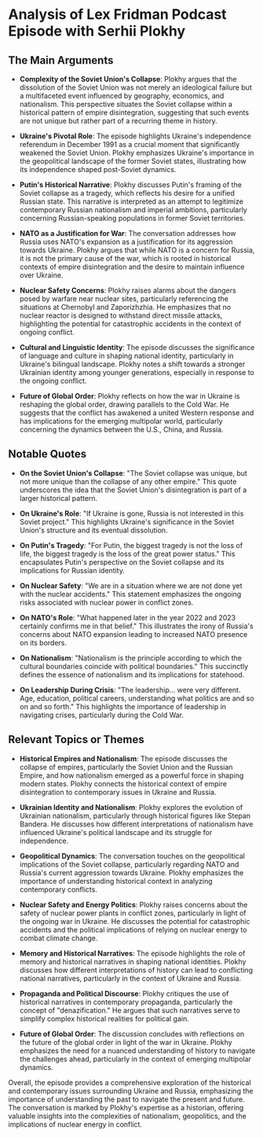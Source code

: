 # Analysis of Lex Fridman Podcast Episode with Serhii Plokhy

## The Main Arguments

- **Complexity of the Soviet Union's Collapse**: Plokhy argues that the dissolution of the Soviet Union was not merely an ideological failure but a multifaceted event influenced by geography, economics, and nationalism. This perspective situates the Soviet collapse within a historical pattern of empire disintegration, suggesting that such events are not unique but rather part of a recurring theme in history.

- **Ukraine's Pivotal Role**: The episode highlights Ukraine's independence referendum in December 1991 as a crucial moment that significantly weakened the Soviet Union. Plokhy emphasizes Ukraine's importance in the geopolitical landscape of the former Soviet states, illustrating how its independence shaped post-Soviet dynamics.

- **Putin's Historical Narrative**: Plokhy discusses Putin's framing of the Soviet collapse as a tragedy, which reflects his desire for a unified Russian state. This narrative is interpreted as an attempt to legitimize contemporary Russian nationalism and imperial ambitions, particularly concerning Russian-speaking populations in former Soviet territories.

- **NATO as a Justification for War**: The conversation addresses how Russia uses NATO's expansion as a justification for its aggression towards Ukraine. Plokhy argues that while NATO is a concern for Russia, it is not the primary cause of the war, which is rooted in historical contexts of empire disintegration and the desire to maintain influence over Ukraine.

- **Nuclear Safety Concerns**: Plokhy raises alarms about the dangers posed by warfare near nuclear sites, particularly referencing the situations at Chernobyl and Zaporizhzhia. He emphasizes that no nuclear reactor is designed to withstand direct missile attacks, highlighting the potential for catastrophic accidents in the context of ongoing conflict.

- **Cultural and Linguistic Identity**: The episode discusses the significance of language and culture in shaping national identity, particularly in Ukraine's bilingual landscape. Plokhy notes a shift towards a stronger Ukrainian identity among younger generations, especially in response to the ongoing conflict.

- **Future of Global Order**: Plokhy reflects on how the war in Ukraine is reshaping the global order, drawing parallels to the Cold War. He suggests that the conflict has awakened a united Western response and has implications for the emerging multipolar world, particularly concerning the dynamics between the U.S., China, and Russia.

## Notable Quotes

- **On the Soviet Union's Collapse**: "The Soviet collapse was unique, but not more unique than the collapse of any other empire." This quote underscores the idea that the Soviet Union's disintegration is part of a larger historical pattern.

- **On Ukraine's Role**: "If Ukraine is gone, Russia is not interested in this Soviet project." This highlights Ukraine's significance in the Soviet Union's structure and its eventual dissolution.

- **On Putin's Tragedy**: "For Putin, the biggest tragedy is not the loss of life, the biggest tragedy is the loss of the great power status." This encapsulates Putin's perspective on the Soviet collapse and its implications for Russian identity.

- **On Nuclear Safety**: "We are in a situation where we are not done yet with the nuclear accidents." This statement emphasizes the ongoing risks associated with nuclear power in conflict zones.

- **On NATO's Role**: "What happened later in the year 2022 and 2023 certainly confirms me in that belief." This illustrates the irony of Russia's concerns about NATO expansion leading to increased NATO presence on its borders.

- **On Nationalism**: "Nationalism is the principle according to which the cultural boundaries coincide with political boundaries." This succinctly defines the essence of nationalism and its implications for statehood.

- **On Leadership During Crisis**: "The leadership... were very different. Age, education, political careers, understanding what politics are and so on and so forth." This highlights the importance of leadership in navigating crises, particularly during the Cold War.

## Relevant Topics or Themes

- **Historical Empires and Nationalism**: The episode discusses the collapse of empires, particularly the Soviet Union and the Russian Empire, and how nationalism emerged as a powerful force in shaping modern states. Plokhy connects the historical context of empire disintegration to contemporary issues in Ukraine and Russia.

- **Ukrainian Identity and Nationalism**: Plokhy explores the evolution of Ukrainian nationalism, particularly through historical figures like Stepan Bandera. He discusses how different interpretations of nationalism have influenced Ukraine's political landscape and its struggle for independence.

- **Geopolitical Dynamics**: The conversation touches on the geopolitical implications of the Soviet collapse, particularly regarding NATO and Russia's current aggression towards Ukraine. Plokhy emphasizes the importance of understanding historical context in analyzing contemporary conflicts.

- **Nuclear Safety and Energy Politics**: Plokhy raises concerns about the safety of nuclear power plants in conflict zones, particularly in light of the ongoing war in Ukraine. He discusses the potential for catastrophic accidents and the political implications of relying on nuclear energy to combat climate change.

- **Memory and Historical Narratives**: The episode highlights the role of memory and historical narratives in shaping national identities. Plokhy discusses how different interpretations of history can lead to conflicting national narratives, particularly in the context of Ukraine and Russia.

- **Propaganda and Political Discourse**: Plokhy critiques the use of historical narratives in contemporary propaganda, particularly the concept of "denazification." He argues that such narratives serve to simplify complex historical realities for political gain.

- **Future of Global Order**: The discussion concludes with reflections on the future of the global order in light of the war in Ukraine. Plokhy emphasizes the need for a nuanced understanding of history to navigate the challenges ahead, particularly in the context of emerging multipolar dynamics.

Overall, the episode provides a comprehensive exploration of the historical and contemporary issues surrounding Ukraine and Russia, emphasizing the importance of understanding the past to navigate the present and future. The conversation is marked by Plokhy's expertise as a historian, offering valuable insights into the complexities of nationalism, geopolitics, and the implications of nuclear energy in conflict.